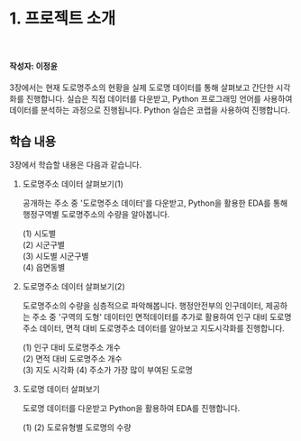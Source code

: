 # 1. 프로젝트 소개

<br>

#### 작성자: 이정윤

3장에서는 현재 도로명주소의 현황을 실제 도로명 데이터를 통해 살펴보고 간단한 시각화를 진행합니다. 실습은 직접 데이터를 다운받고, Python 프로그래밍 언어를 사용하여 데이터를 분석하는 과정으로 진행됩니다. Python 실습은 코랩을 사용하여 진행합니다.

## 학습 내용

3장에서 학습할 내용은 다음과 같습니다.

1. 도로명주소 데이터 살펴보기(1)

   공개하는 주소 중 '도로명주소 데이터'를 다운받고, Python을 활용한 EDA를 통해 행정구역별 도로명주소의 수량을 알아봅니다.

   (1) 시도별  
   (2) 시군구별  
   (3) 시도별 시군구별  
   (4) 읍면동별

2. 도로명주소 데이터 살펴보기(2)

   도로명주소의 수량을 심층적으로 파악해봅니다. 행정안전부의 인구데이터, 제공하는 주소 중 '구역의 도형' 데이터인 면적데이터를 추가로 활용하여 인구 대비 도로명주소 데이터, 면적 대비 도로명주소 데이터를 알아보고 지도시각화를 진행합니다.

   (1) 인구 대비 도로명주소 개수  
   (2) 면적 대비 도로명주소 개수  
   (3) 지도 시각화
   (4) 주소가 가장 많이 부여된 도로명

3. 도로명 데이터 살펴보기

   도로명 데이터를 다운받고 Python을 활용하여 EDA를 진행합니다.

   (1)
   (2) 도로유형별 도로명의 수량
